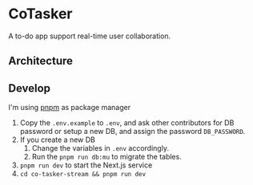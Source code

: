 # CoTasker

A to-do app support real-time user collaboration.

## Architecture

## Develop

I'm using [pnpm](https://pnpm.io/) as package manager

1. Copy the `.env.example` to `.env`, and ask other contributors for DB password or setup a new DB, and assign the password `DB_PASSWORD`.
2. If you create a new DB
   1. Change the variables in `.env` accordingly.
   2. Run the `pnpm run db:mu` to migrate the tables.
3. `pnpm run dev` to start the Next.js service
4. `cd co-tasker-stream && pnpm run dev`
